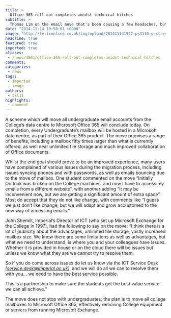 ```yaml
---
title: >
  Office 365 roll out completes amidst technical hitches
subtitle: >
  Thomas Lim on the email move that's been causing a few headaches, but bigger and better mailboxes are now in the hands of the masses.
date: "2014-11-14 19:58:01 +0000"
image: "http://felixonline.co.uk/img/upload/201411141957-ps3110-o-stressed-out-facebook.jpg"
headline: true
featured: true
imported: true
aliases:
 - /news/4861/office-365-roll-out-completes-amidst-technical-hitches
comments:
categories:
 - news
tags:
 - imported
 - image
authors:
 - txl11
highlights:
 - comment
---
```


A scheme which will move all undergraduate email accounts from the College’s data centre to Microsoft Office 365 will conclude today. On completion, every Undergraduate’s mailbox will be hosted in a Microsoft data centre, as part of their Office 365 product. The move promises a range of benefits, including a mailbox fifty times larger than what is currently offered, as well near unlimited file storage and much improved collaboration of Office documents.

Whilst the end goal should prove to be an improved experience, many users have complained of various issues during the migration process, including issues syncing phones and with passwords, as well as emails bouncing due to the move of mailbox. One student commented on the move “Initially Outlook was broken on the College machines, and now I have to access my emails from a different website”, with another adding “It may be inconvenient now, but we are getting a significant amount of extra space”. Most do accept that they do not like change, with comments like “I guess we just don’t like change, but we will adapt and grow accustomed to the new way of accessing emails.”

John Shemilt, Imperial’s Director of ICT (who set up Microsoft Exchange for the College in 1997), had the following to say on the move: “I think there is a lot of publicity about the advantages, unlimited file storage, vastly increased mailbox size. We know there are some limitations as well as advantages, but what we need to understand, is where you and your colleagues have issues. Whether it is provided in house or on the cloud there will be issues but unless we know what they are we cannot try to resolve them.

So if you do come across issues do let us know via the ICT Service Desk _[service.desk@imperial.ac.uk]_, and we will do all we can to resolve them with you... we need to have the best service possible.

This is a partnership to make sure the students get the best value service we can all achieve.”

The move does not stop with undergraduates; the plan is to move all college mailboxes to Microsoft Office 365, effectively removing College equipment or servers from running Microsoft Exchange.

